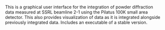 This is a graphical user interface for the integration of powder diffraction data measured at SSRL beamline 2-1 using the Pilatus 100K small area detector.  This also provides visualization of data as it is integrated alongside previously integrated data.  Includes an executable of a stable version.
